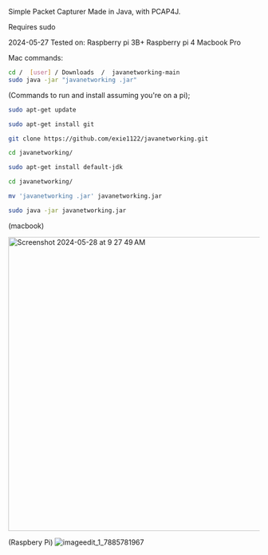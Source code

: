 Simple Packet Capturer Made in Java, with PCAP4J.

Requires sudo 

2024-05-27 
Tested on:
Raspberry pi 3B+ 
Raspberry pi 4
Macbook Pro

Mac commands:
```bash
cd /  [user] / Downloads  /  javanetworking-main
sudo java -jar "javanetworking .jar"
```



(Commands to run and install assuming you're on a pi);
```bash
sudo apt-get update

sudo apt-get install git

git clone https://github.com/exie1122/javanetworking.git

cd javanetworking/

sudo apt-get install default-jdk

cd javanetworking/

mv 'javanetworking .jar' javanetworking.jar

sudo java -jar javanetworking.jar
```










(macbook)

<img width="590" alt="Screenshot 2024-05-28 at 9 27 49 AM" src="https://github.com/exie1122/javanetworking/assets/165369920/73324630-7d9c-4211-9824-4196019f23c7">









(Raspbery Pi)
![imageedit_1_7885781967](https://github.com/exie1122/javanetworking/assets/165369920/2d872538-5411-4020-9e41-e4477bbfeea1)
